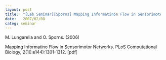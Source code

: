 ```yaml
---
layout: post
title:  "[Lab Seminar][Sporns] Mapping Informatinon Flow in Sensorimotor Networks"
date:   2007/02/08
categ: seminar
---
```






M. Lungarella and O. Sporns. (2006)

Mapping Informatino Flow in Sensorimotor Networks. PLoS Computational Biology, 2(10:e144):1301-1312. [pdf]	



 

